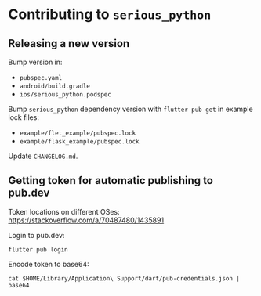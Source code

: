 # Contributing to `serious_python`

## Releasing a new version

Bump version in:

* `pubspec.yaml`
* `android/build.gradle`
* `ios/serious_python.podspec`

Bump `serious_python` dependency version with `flutter pub get` in example lock files:

* `example/flet_example/pubspec.lock`
* `example/flask_example/pubspec.lock`

Update `CHANGELOG.md`.

## Getting token for automatic publishing to pub.dev

Token locations on different OSes: https://stackoverflow.com/a/70487480/1435891

Login to pub.dev:

```
flutter pub login
```

Encode token to base64:

```
cat $HOME/Library/Application\ Support/dart/pub-credentials.json | base64
```